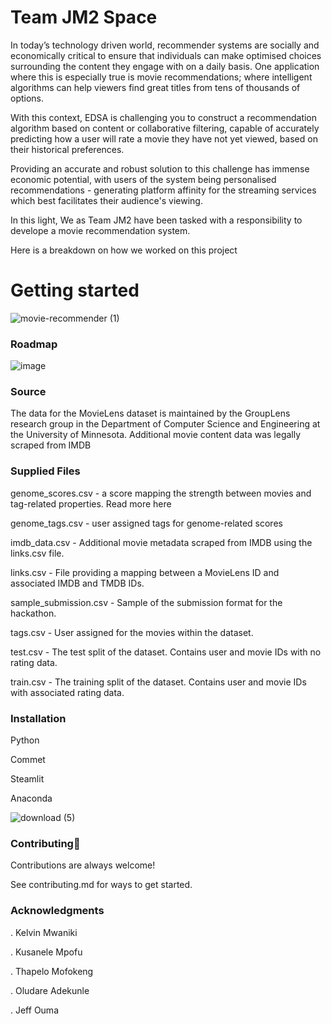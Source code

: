 # Team JM2 Space
In today’s technology driven world, recommender systems are socially and economically critical to ensure that individuals can make optimised choices surrounding the content they engage with on a daily basis. One application where this is especially true is movie recommendations; where intelligent algorithms can help viewers find great titles from tens of thousands of options.

With this context, EDSA is challenging you to construct a recommendation algorithm based on content or collaborative filtering, capable of accurately predicting how a user will rate a movie they have not yet viewed, based on their historical preferences.

Providing an accurate and robust solution to this challenge has immense economic potential, with users of the system being personalised recommendations - generating platform affinity for the streaming services which best facilitates their audience's viewing.



In this light, We as Team JM2 have been tasked with a responsibility to develope a movie recommendation system.

Here is a breakdown on how we worked on this project

# Getting started


![movie-recommender (1)](https://user-images.githubusercontent.com/101670787/181786170-b4475b5d-6053-43e0-944f-018863f2a0e8.png)


### Roadmap

![image](https://user-images.githubusercontent.com/100205503/181758780-a2423614-1022-4ca4-b3fd-b8427d290712.png)


### Source
The data for the MovieLens dataset is maintained by the GroupLens research group in the Department of Computer Science and Engineering at the University of Minnesota. Additional movie content data was legally scraped from IMDB

### Supplied Files
genome_scores.csv - a score mapping the strength between movies and tag-related properties. Read more here

genome_tags.csv - user assigned tags for genome-related scores

imdb_data.csv - Additional movie metadata scraped from IMDB using the links.csv file.

links.csv - File providing a mapping between a MovieLens ID and associated IMDB and TMDB IDs.

sample_submission.csv - Sample of the submission format for the hackathon.

tags.csv - User assigned for the movies within the dataset.

test.csv - The test split of the dataset. Contains user and movie IDs with no rating data.

train.csv - The training split of the dataset. Contains user and movie IDs with associated rating data.

### Installation

Python 

Commet

Steamlit

Anaconda

![download (5)](https://user-images.githubusercontent.com/101670787/181785667-4c17bd92-a413-4701-8d56-96d8ae2a1c54.png)

### Contributing🙂

Contributions are always welcome!

See contributing.md for ways to get started.


### Acknowledgments

. Kelvin Mwaniki

. Kusanele Mpofu

. Thapelo Mofokeng

. Oludare Adekunle

. Jeff Ouma


